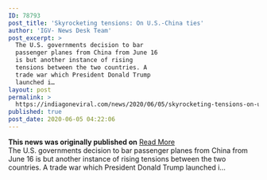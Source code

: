 ```yaml
---
ID: 78793
post_title: 'Skyrocketing tensions: On U.S.-China ties'
author: 'IGV- News Desk Team'
post_excerpt: >
  The U.S. governments decision to bar
  passenger planes from China from June 16
  is but another instance of rising
  tensions between the two countries. A
  trade war which President Donald Trump
  launched i…
layout: post
permalink: >
  https://indiagoneviral.com/news/2020/06/05/skyrocketing-tensions-on-u-s-china-ties/78793/india-gone-viral/
published: true
post_date: 2020-06-05 04:22:06
---
```

<b>This news was originally published on</b> <a href="https://www.thehindu.com/opinion/editorial/skyrocketing-tensions-the-hindu-editorial-on-us-china-ties/article31750467.ece" class="button purchase" rel="nofollow noopener noreferrer" target="_blank">Read More</a> <br/>The U.S. governments decision to bar passenger planes from China from June 16 is but another instance of rising tensions between the two countries. A trade war which President Donald Trump launched i…